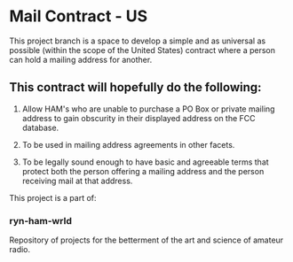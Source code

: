 # Mail Contract - US

This project branch is a space to develop a simple and as universal as possible (within the scope of the United States) contract where a person can hold a mailing address for another. 

## This contract will hopefully do the following:

1. Allow HAM's who are unable to purchase a PO Box or private mailing address to gain obscurity in their displayed address on the FCC database.

2. To be used in mailing address agreements in other facets.

3. To be legally sound enough to have basic and agreeable terms that protect both the person offering a mailing address and the person receiving mail at that address.

This project is a part of:
### ryn-ham-wrld
Repository of projects for the betterment of the art and science of amateur radio.
